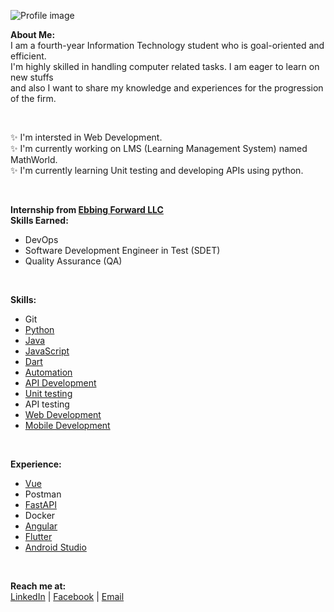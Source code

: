 <!-- ![Profile image](https://lh3.googleusercontent.com/01Mvp-ihZIKCSCLYwjb6Ox22W8JwOYWW0EIzg5HuHKJHBvaRoUyQ_6hXlo3CvxUcHKvm6xmqB47teB1BehwXj45XnbP-AUbiuyjMNSAHi-f8hCS7mCx9KtQ0dXA5c8S9soim8jz9C3HQkjSqBL_fx38C68lnT8GkgwS1I0nGakNi_QmfYYIRmfK_ileeBm4-eZRmqG7c5Y4o8L9FpWuLQkCdrM5oLE_rdiMxSqw6IsioQ3zJwsiNMzuXy3jIlct_MnCtP7r33SfKMTajRtcBG9A9JuFS_GdOKCfyJcED5IgZG2WSfIvXa0ZnnywQXhgRzN2ySG57N2NjqPo-IsHseVEGH6p-5Esf7SxOcQzKyNUe6JJ2eAZo5TcGqW2CvZIIteVRGQHxHp8ucHbwIaoccpW2KSViEJRahrXcJpoMpRrQmeoEyoLRl4zIoW3K8p6ZoMr3ZjIhTHvuJ_8Z5LBVTG0MAF2abTB_RuPKiSE2-mosUTvA_6rrfoIiHHgrgvDZ7oNd2aDR9DfKzvZfG_s2HRyoS5qYERC3giAx9qurzWUm45AZfVPqeV4WgSWYBwtRNN6cx1Plq_uYTIx2VGocgZihZ0cPtFqEE62mImPQ4ALLIRQsP143b2NpvjnchwyLz1mVoQ7RJ9gZInJhrv9ycQRE93gqtrN9hFXGW_9ocHBzGV1R0bh6_8BT84DhGXlvwhTjBxI3OTmuSZC7lfLL3NXCpACUxMhHdoFGLoEJgbjwFGSmdNn9j8OvQL5LhaP9gO6UEd2PMlwhYQuH0RkjevhWZqvBYs4WVZTl=w452-h638-no?authuser=0) -->

![Profile image](https://lh3.googleusercontent.com/YbNmNT_2ICb3cZTDFzFDXREB4fBKz1Q0uhrk9i6Tetiun6gJgXJm8OSl_1GhiH6I7Oyf8qBZ4aHqGga_FeRn3nptUQt9wmV6Aa7is9mR3QYZYP6SmEqJGbzBtYAEBpkj2BWgU7yymzI0gPlfyYrDgvG8tLuovIoXDDT3h0PSoPvy-nHg3Ef3S1Xfxbn291E5gMDzUZmjx4g1oW1tmLvx38nxD1XY2J-DxiikIxeoe0DBD9CuF1FC60bs8Tq-5CkK1RMsPVCOnmKz9TCWTUwThtH2720EfLCZVrpntphmvfY69T7qodzl6Kev36UfE1Ui8E6bdRBmywQxb0arxECAdd_m-z1OVN2FRQYiq5W6f1IJsiO1VT77s-CRyN5XzsVQCDUTRy6zP99YSHM5HnZml0KZ4z9qmezHEXVhLk9LXtogQrAVNC16t2xnlYPNw1YzZNxd2xIk2xgO6QfxYv6rAXWawEKOPynDxHPa4BuIkN1uxqh08riBmweN0A_Fo6swM8RJqVLUA_f7q-bznT6cZH8M7FRUUs8BQtgfH9Ix3IvsoJ-TycYMC0M_gUI8asfQdNdPSGHvxhoIYidvk7EtAVEsk1WgOK01KR61oLSUXY5conw5rjUoY-9a0foLUgn_2Cr5QnddYoKwRKdlQ_RhonofAMEsA36jZlDGJWFAgzfDj6JmhNal1BfUOQRDx89iv3KtoSRa_eUJJaWhXlPCH5GlkXNR6KVI_B3jlUd2Y89PBV2Aaha1ZGi6YYfNcXgs-nEL9JqMcPIQmOLvMSQgFMAj04S-45PCze7z=w750-h150-no?authuser=0)

**About Me:** 
</br>
I am a fourth-year Information Technology student who is
goal-oriented and efficient.</br>I'm highly skilled in handling
computer related tasks. I am eager to learn on new stuffs</br>
and also I want to share my knowledge and experiences
for the progression of the firm.

</br>

✨ I'm intersted in Web Development. </br>
✨ I'm currently working on LMS (Learning Management System) named MathWorld. </br>
✨ I'm currently learning Unit testing and developing APIs using python. </br>

</br>

**Internship from [Ebbing Forward LLC](https://www.ebbingforward.com/)**
</br>
**Skills Earned:**
- DevOps
- Software Development Engineer in Test (SDET)
- Quality Assurance (QA)

</br>

**Skills:**
- Git
- [Python](https://github.com/pauljor1499?tab=repositories&q=&type=&language=python&sort=)
- [Java](https://github.com/pauljor1499?tab=repositories&q=&type=&language=java&sort=)
- [JavaScript](https://github.com/pauljor1499?tab=repositories&q=&type=&language=html&sort=)
- [Dart](https://github.com/pauljor1499?tab=repositories&q=&type=&language=dart&sort=)
- [Automation](https://github.com/pauljor1499/python-automation)
- [API Development](https://github.com/pauljor1499/python-fastapi)
- [Unit testing](https://github.com/pauljor1499/mathworld/tree/master/Tests)
- API testing
- [Web Development](https://github.com/pauljor1499/mathworld)
- [Mobile Development](https://github.com/pauljor1499?tab=repositories&q=&type=&language=dart&sort=)

</br>

**Experience:**
- [Vue](https://github.com/pauljor1499?tab=repositories&q=&type=&language=vue&sort=)
- Postman
- [FastAPI](https://github.com/pauljor1499/python-fastapi)
- Docker
- [Angular](https://github.com/pauljor1499/Angular-Project)
- [Flutter](https://github.com/pauljor1499?tab=repositories&q=&type=&language=dart&sort=)
- [Android Studio](https://github.com/pauljor1499/Android-Ecommerce-AR-App)

</br>

**Reach me at:**
</br>
[LinkedIn](https://www.linkedin.com/in/paul-jor-661108208/) | [Facebook](https://www.facebook.com/pauljor1499/) | [Email](jorpaulvincent@gmail.com)

<!-- - 👋 Hi, I’m @pauljor1499
- 👀 I’m interested in ...
- 🌱 I’m currently learning ...
- 💞️ I’m looking to collaborate on ...
- 📫 How to reach me ... -->

<!---
pauljor1499/pauljor1499 is a ✨ special ✨ repository because its `README.md` (this file) appears on your GitHub profile.
You can click the Preview link to take a look at your changes.
--->
